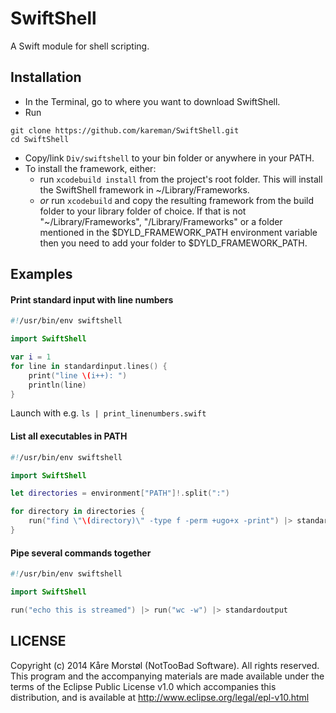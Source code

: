 # SwiftShell

A Swift module for shell scripting.


## Installation

- In the Terminal, go to where you want to download SwiftShell.
- Run
```
git clone https://github.com/kareman/SwiftShell.git 
cd SwiftShell
```
- Copy/link `Div/swiftshell` to your bin folder or anywhere in your PATH.
- To install the framework, either:
  - run `xcodebuild install` from the project's root folder. This will install the SwiftShell framework in ~/Library/Frameworks.
  - _or_ run `xcodebuild` and copy the resulting framework from the build folder to your library folder of choice. If that is not "~/Library/Frameworks", "/Library/Frameworks" or a folder mentioned in the $DYLD_FRAMEWORK_PATH environment variable then you need to add your folder to $DYLD_FRAMEWORK_PATH.

## Examples

#### Print standard input with line numbers

```swift
#!/usr/bin/env swiftshell

import SwiftShell

var i = 1
for line in standardinput.lines() {
	print("line \(i++): ")
	println(line)
}
```

Launch with e.g. `ls | print_linenumbers.swift`

#### List all executables in PATH

```swift
#!/usr/bin/env swiftshell

import SwiftShell

let directories = environment["PATH"]!.split(":")

for directory in directories {
	run("find \"\(directory)\" -type f -perm +ugo+x -print") |> standardoutput
}
```

#### Pipe several commands together

```swift
#!/usr/bin/env swiftshell

import SwiftShell

run("echo this is streamed") |> run("wc -w") |> standardoutput 
```

## LICENSE

Copyright (c) 2014 Kåre Morstøl (NotTooBad Software).
All rights reserved. This program and the accompanying materials are made available under the terms of the Eclipse Public License v1.0 which accompanies this distribution, and is available at http://www.eclipse.org/legal/epl-v10.html
